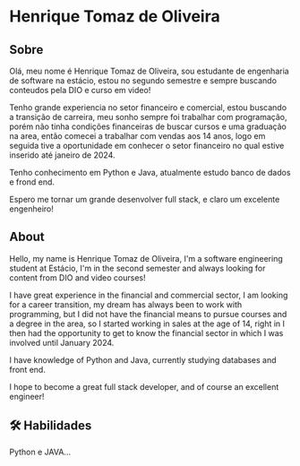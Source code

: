 
# Henrique Tomaz de Oliveira




## Sobre

Olá, meu nome é Henrique Tomaz de Oliveira, sou estudante de engenharia de software na estácio, estou no segundo semestre e sempre buscando conteudos pela DIO e curso em video!

Tenho grande experiencia no setor financeiro e comercial, estou buscando a transição de carreira, meu sonho sempre foi trabalhar com programação, porém não tinha condições financeiras de buscar cursos e uma graduação na area, então comecei a trabalhar com vendas aos 14 anos, logo em seguida tive a oportunidade em conhecer o setor financeiro no qual estive inserido até janeiro de 2024.

Tenho conhecimento em Python e Java, atualmente estudo banco de dados e frond end.

Espero me tornar um grande desenvolver full stack, e claro um excelente engenheiro!




## About

Hello, my name is Henrique Tomaz de Oliveira, I'm a software engineering student at Estácio, I'm in the second semester and always looking for content from DIO and video courses!

I have great experience in the financial and commercial sector, I am looking for a career transition, my dream has always been to work with programming, but I did not have the financial means to pursue courses and a degree in the area, so I started working in sales at the age of 14, right in I then had the opportunity to get to know the financial sector in which I was involved until January 2024.

I have knowledge of Python and Java, currently studying databases and front end.

I hope to become a great full stack developer, and of course an excellent engineer!   



## 🛠 Habilidades
Python e JAVA...
